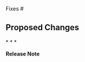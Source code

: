 <!--
Request Prow to automatically lint any go code in this PR:

/lint
-->

Fixes #

## Proposed Changes

\* \* \*

**Release Note**

<!-- Enter your extended release note in the below block. If the PR requires
additional action from users switching to the new release, include the string
"action required". If no release note is required, write "NONE". -->

```release-note

```
